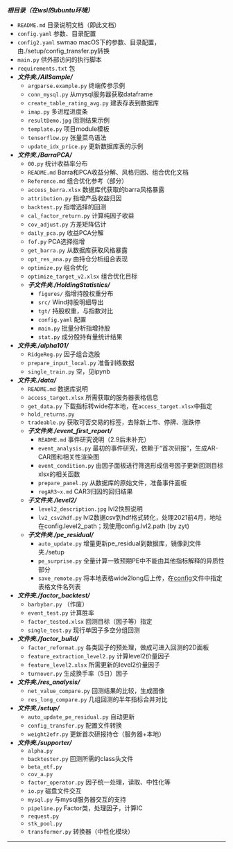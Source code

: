 ***根目录（在wsl的ubuntu环境）***
- `README.md` 目录说明文档（即此文档）
- `config.yaml` 参数、目录配置
- `config2.yaml` swmao macOS下的参数、目录配置，由./setup/config_transfer.py转换
- `main.py` 供外部访问的执行脚本
- `requirements.txt` 包
- ***文件夹./AllSample/***
    - `argparse.example.py` 终端传参示例
    - `conn_mysql.py` 从mysql服务器获取dataframe
    - `create_table_rating_avg.py` 建表存表到数据库
    - `imap.py` 多进程进度条
    - `resultDemo.jpg` 回测结果示例
    - `template.py` 项目module模板
    - `tensorflow.py` 张量菜鸟语法
    - `update_idx_price.py` 更新数据库表的示例
- ***文件夹./BarraPCA/***
    - `00.py` 统计收益率分布
    - `README.md` Barra和PCA收益分解、风格归因、组合优化文档
    - `Reference.md` 组合优化参考（部分）
    - `access_barra.xlsx` 数据库代获取的barra风格暴露
    - `attribution.py` 指增产品收益归因
    - `backtest.py` 指增选择的回测
    - `cal_factor_return.py` 计算纯因子收益
    - `cov_adjust.py` 方差矩阵估计
    - `daily_pca.py` 收益PCA分解
    - `fof.py` PCA选择指增
    - `get_barra.py` 从数据库获取风格暴露
    - `opt_res_ana.py` 由持仓分析组合表现
    - `optimize.py` 组合优化
    - `optimize_target_v2.xlsx` 组合优化目标
    - ***子文件夹./HoldingStatistics/***
        - `figures/` 指增持股权重分布
        - `src/` Wind持股明细导出
        - `tgt/` 持股权重，与指数对比
        - `config.yaml` 配置
        - `main.py` 批量分析指增持股
        - `stat.py` 成分股持有量统计结果
- ***文件夹./alpha101/***
    - `RidgeReg.py` 因子组合选股
    - `prepare_input_local.py` 准备训练数据
    - `single_train.py` 空，见ipynb
- ***文件夹./data/***
    - `README.md` 数据库说明
    - `access_target.xlsx` 所需获取的服务器表格信息
    - `get_data.py` 下载指标转wide存本地，在`access_target.xlsx`中指定
    - `hold_returns.py` 
    - `tradeable.py` 获取可否交易的标签，去除新上市、停牌、涨跌停
    - ***子文件夹./event_first_report/***
        - `README.md` 事件研究说明（2.9后未补充）
        - `event_analysis.py` 最初的事件研究，依赖于“首次研报”，生成AR-CAR图和相关性渲染图
        - `event_condition.py` 由因子面板进行筛选形成信号因子更新回测目标xlsx的相关函数
        - `prepare_panel.py` 从数据库的原始文件，准备事件面板
        - `regAR3~x.md` CAR3归因的回归结果
    - ***子文件夹./level2/***
        - `level2_description.jpg` lvl2快照说明
        - `lv2_csv2hdf.py` lvl2数据csv到hdf格式转化，处理2021前4月，地址在config.level2_path；现使用config.lvl2.path (by zyt)
    - ***子文件夹./pe_residual/***
        - `auto_update.py` 增量更新pe_residual到数据库，镜像到文件夹./setup
        - `pe_surprise.py` 全量计算一致预期PE中不能由其他指标解释的异质性部分
        - `save_remote.py` 将本地表格wide2long后上传，在[config](./config.yaml)文件中指定表格文件名列表
- ***文件夹./factor_backtest/***
    - `barbybar.py` （作废）
    - `event_test.py` 计算胜率
    - `factor_tested.xlsx` 回测目标（因子等）指定
    - `single_test.py` 现行单因子多空分组回测
- ***文件夹./factor_build/***
    - `factor_reformat.py` 各类因子的预处理，做成可进入回测的2D面板
    - `feature_extraction_level2.py` 计算level2价量因子
    - `feature_level2.xlsx` 所需更新的level2价量因子
    - `turnover.py` 生成换手率（5日）因子
- ***文件夹./res_analysis/***
    - `net_value_compare.py` 回测结果的比较，生成图像
    - `res_long_compare.py` 几组回测的半年指标合并对比
- ***文件夹./setup/***
    - `auto_update_pe_residual.py` 自动更新
    - `config_transfer.py` 配置文件转换
    - `weight2efr.py` 更新首次研报持仓（服务器+本地）
- ***文件夹./supporter/***
    - `alpha.py` 
    - `backtester.py` 回测所需的class头文件
    - `beta_etf.py` 
    - `cov_a.py` 
    - `factor_operator.py` 因子统一处理，读取、中性化等
    - `io.py` 磁盘文件交互
    - `mysql.py` 与mysql服务器交互的支持
    - `pipeline.py` Factor类，处理因子，计算IC
    - `request.py` 
    - `stk_pool.py` 
    - `transformer.py` 转换器（中性化模块）

---

